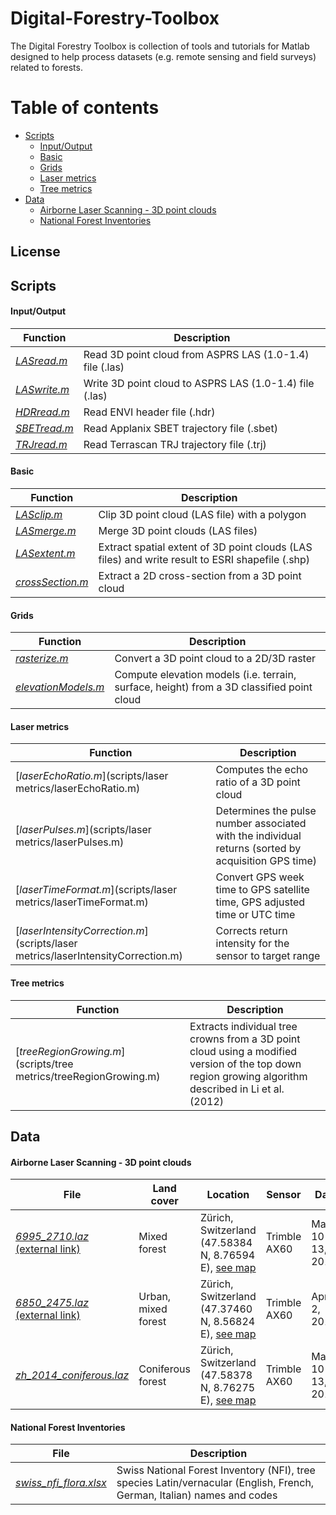 # Digital-Forestry-Toolbox
The Digital Forestry Toolbox is collection of tools and tutorials for Matlab designed to help process datasets (e.g. remote sensing and field surveys) related to forests.


# Table of contents

+ [Scripts](#scripts)
  - [Input/Output](#scripts-1)
  - [Basic](#scripts-2)
  - [Grids](#scripts-3)
  - [Laser metrics](#scripts-4)
  - [Tree metrics](#scripts-5)
+ [Data](#data)
  - [Airborne Laser Scanning - 3D point clouds](#data-1)
  - [National Forest Inventories](#data-2)

## License

## Scripts <a id="scripts"></a>

#### Input/Output <a id="scripts-1"></a>

| Function        | Description                                                       | 
| --------------- | ----------------------------------------------------------------- | 
| [*LASread.m*](scripts/io/las/LASread.m)     | Read 3D point cloud from ASPRS LAS (1.0-1.4) file (.las)          | 
| [*LASwrite.m*](scripts/io/las/LASwrite.m)    | Write 3D point cloud to ASPRS LAS (1.0-1.4) file (.las)           | 
| [*HDRread.m*](scripts/io/envi/HDRread.m)    | Read ENVI header file (.hdr)                                      | 
| [*SBETread.m*](scripts/io/sbet/SBETread.m)    | Read Applanix SBET trajectory file (.sbet)                        | 
| [*TRJread.m*](scripts/io/trj/TRJread.m)     | Read Terrascan TRJ trajectory file (.trj)                         | 

#### Basic <a id="scripts-2"></a>

| Function         | Description                                                       | 
| ---------------- | ----------------------------------------------------------------- | 
| [*LASclip.m*](scripts/basic/LASclip.m)      | Clip 3D point cloud (LAS file) with a polygon               |
| [*LASmerge.m*](scripts/basic/LASmerge.m)     | Merge 3D point clouds (LAS files)                           | 
| [*LASextent.m*](scripts/basic/LASextent.m)    | Extract spatial extent of 3D point clouds (LAS files) and write result to ESRI shapefile (.shp) | 
| [*crossSection.m*](scripts/crossSection.m) | Extract a 2D cross-section from a 3D point cloud| 

#### Grids <a id="scripts-3"></a>

| Function        | Description                                                       | 
| --------------- | ----------------------------------------------------------------- | 
| [*rasterize.m*](scripts/grids/rasterize.m) | Convert a 3D point cloud to a 2D/3D raster | 
| [*elevationModels.m*](scripts/grids/elevationModels.m) | Compute elevation models (i.e. terrain, surface, height) from a 3D classified point cloud | 

#### Laser metrics <a id="scripts-4"></a>

| Function           | Description                                                       | 
| ------------------ | ----------------------------------------------------------------- | 
| [*laserEchoRatio.m*](scripts/laser metrics/laserEchoRatio.m) | Computes the echo ratio of a 3D point cloud                       | 
| [*laserPulses.m*](scripts/laser metrics/laserPulses.m)     | Determines the pulse number associated with the individual returns (sorted by acquisition GPS time) |
| [*laserTimeFormat.m*](scripts/laser metrics/laserTimeFormat.m) | Convert GPS week time to GPS satellite time, GPS adjusted time or UTC time |
| [*laserIntensityCorrection.m*](scripts/laser metrics/laserIntensityCorrection.m) | Corrects return intensity for the sensor to target range |


#### Tree metrics <a id="scripts-5"></a>

| Function           | Description                                                       | 
| ------------------ | ----------------------------------------------------------------- | 
| [*treeRegionGrowing.m*](scripts/tree metrics/treeRegionGrowing.m) |  Extracts individual tree crowns from a 3D point cloud using a modified version of the top down region growing algorithm described in Li et al. (2012) | 

## Data <a id="data"></a>

#### Airborne Laser Scanning - 3D point clouds <a id="data-1"></a>

| File | Land cover | Location | Sensor | Date |
| ------------------------- | ---------- | ----------------------------------------------------------------- | ------------ | ----------------- |
| [*6995_2710.laz* (external link)][1] | Mixed forest | Zürich, Switzerland (47.58384 N, 8.76594 E), [see map][2] | Trimble AX60 | March 10-13, 2014 |
| [*6850_2475.laz* (external link)][3] | Urban, mixed forest | Zürich, Switzerland (47.37460 N, 8.56824 E), [see map][4] | Trimble AX60 | April 2, 2014 |
| [*zh_2014_coniferous.laz*](data/measurements/vector/als/zh_2014_coniferous.laz) | Coniferous forest | Zürich, Switzerland (47.58378 N, 8.76275 E), [see map][5] | Trimble AX60 | March 10-13, 2014 |

#### National Forest Inventories <a id="data-2"></a>

| File                      | Description                                                       |
| ------------------------- | ----------------------------------------------------------------- |
| [*swiss_nfi_flora.xlsx*](/data/reference/tabular/nfi/swiss_nfi_flora.xlsx) | Swiss National Forest Inventory (NFI), tree species Latin/vernacular (English, French, German, Italian) names and codes |


[1]: http://maps.zh.ch/download/hoehen/2014/lidar/6995_2710.laz
[2]: https://map.geo.admin.ch/?topic=ech&lang=fr&bgLayer=ch.swisstopo.swissimage&layers=ch.swisstopo.zeitreihen,ch.bfs.gebaeude_wohnungs_register,ch.bafu.wrz-wildruhezonen_portal,ch.swisstopo.swisstlm3d-wanderwege&layers_visibility=false,false,false,false&layers_timestamp=18641231,,,&X=271212&Y=699817&zoom=10&crosshair=marker                                           

[3]: http://maps.zh.ch/download/hoehen/2014/lidar/6850_2475.laz
[4]: https://map.geo.admin.ch/?topic=ech&lang=fr&bgLayer=ch.swisstopo.swissimage&layers=ch.swisstopo.zeitreihen,ch.bfs.gebaeude_wohnungs_register,ch.bafu.wrz-wildruhezonen_portal,ch.swisstopo.swisstlm3d-wanderwege&layers_visibility=false,false,false,false&layers_timestamp=18641231,,,&X=247761&Y=685308&zoom=9&crosshair=marker

[5]:https://map.geo.admin.ch/?topic=ech&lang=fr&bgLayer=ch.swisstopo.swissimage&layers=ch.swisstopo.zeitreihen,ch.bfs.gebaeude_wohnungs_register,ch.bav.haltestellen-oev,ch.swisstopo.swisstlm3d-wanderwege&layers_visibility=false,false,false,false&layers_timestamp=18641231,,,&X=271187&Y=699615&zoom=11&crosshair=marker
